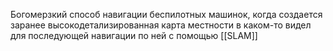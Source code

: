 Богомерзкий способ навигации беспилотных машинок, когда создается заранее высокодетализированная карта местности в каком-то видел для последующей навигации по ней с помощью [[SLAM]]
